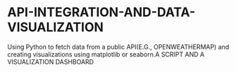 # API-INTEGRATION-AND-DATA-VISUALIZATION
Using  Python to fetch data from a public API(E.G., OPENWEATHERMAP) and creating visualizations using matplotlib or seaborn.A SCRIPT AND A VISUALIZATION DASHBOARD
